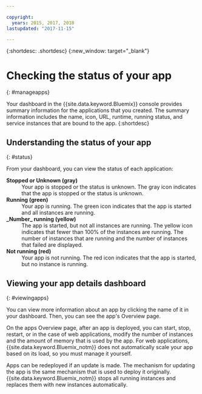 ```yaml
---

copyright:
  years: 2015, 2017, 2018
lastupdated: "2017-11-15"

---
```


{:shortdesc: .shortdesc}
{:new_window: target="_blank"}

# Checking the status of your app
{: #manageapps}

Your dashboard in the {{site.data.keyword.Bluemix}} console provides summary information for the applications that you created. The summary information includes the name, icon, URL, runtime, running status, and service instances that are bound to the app.
{:shortdesc}

## Understanding the status of your app
{: #status}

From your dashboard, you can view the status of each application:

<dl>
<dt>
<strong>
Stopped or Unknown (gray)
</strong>
</dt>
<dd>
Your app is stopped or the status is unknown. The gray icon indicates that the app is stopped or the status is unknown.
</dd>
<dt>
<strong>
Running (green)
</strong>
</dt>
<dd>
Your app is running. The green icon indicates that the app is started and all instances are running.
</dd>
<dt>
<strong>
_Number_  running (yellow)
</strong>
</dt>
<dd>
The app is started, but not all instances are running. The yellow icon indicates that fewer than 100% of the instances are running. The number of instances that are running and the number of instances that failed are displayed.
</dd>
<dt>
<strong>
Not running (red)
</strong>
</dt>
<dd>
Your app is not running. The red icon indicates that the app is started, but no instance is running.
</dd>
</dl>

## Viewing your app details dashboard
{: #viewingapps}

You can view more information about an app by clicking the name of it in your dashboard. Then, you can see the app's Overview page.

On the apps Overview page, after an app is deployed, you can start, stop, restart, or in the case of web applications, modify the number of instances and the amount of memory that is used by the app. For web applications, {{site.data.keyword.Bluemix_notm}} does not automatically scale your app based on its load, so you must manage it yourself.

Apps can be redeployed if an update is made. The mechanism for updating the app is the same mechanism that is used to deploy it originally. {{site.data.keyword.Bluemix_notm}} stops all running instances and replaces them with new instances automatically.
